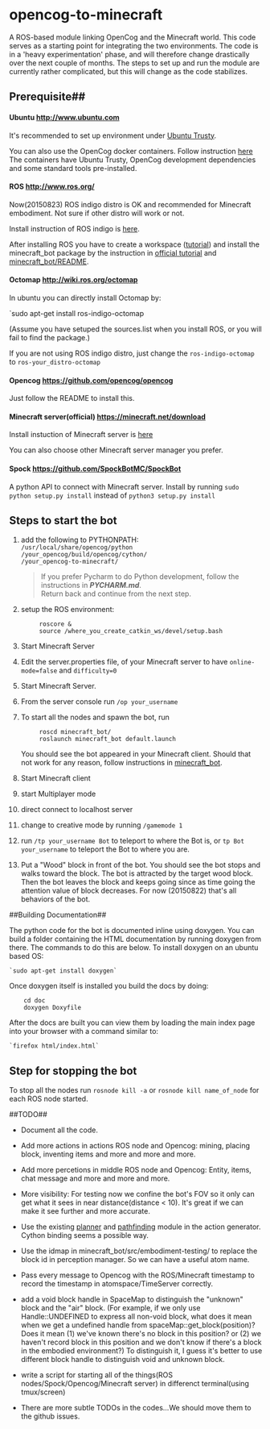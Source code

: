# opencog-to-minecraft

A ROS-based module linking OpenCog and the Minecraft world. This code serves as
a starting point for integrating the two environments. The code is in a 'heavy
experimentation' phase, and will therefore change drastically over the next
couple of months. The steps to set up and run the module are currently rather
complicated, but this will change as the code stabilizes.

## Prerequisite##

#### Ubuntu http://www.ubuntu.com

It's recommended to set up environment under [Ubuntu Trusty](http://releases.ubuntu.com/14.04/).

You can also use the OpenCog docker containers. Follow instruction
[here](https://github.com/opencog/docker/blob/master/opencog/README.md)
The containers have Ubuntu Trusty, OpenCog development dependencies and some
standard tools pre-installed.

#### ROS http://www.ros.org/

Now(20150823) ROS indigo distro is OK and recommended for Minecraft embodiment. Not sure if other distro will work or not.

Install instruction of ROS indigo is [here](http://wiki.ros.org/indigo/Installation/Ubuntu).

After installing ROS you have to create a workspace ([tutorial](http://wiki.ros.org/catkin/Tutorials/create_a_workspace)) and install the minecraft_bot package by the instruction in [official tutorial](http://wiki.ros.org/catkin/Tutorials/CreatingPackage) and [minecraft_bot/README](https://github.com/opencog/opencog-to-minecraft/tree/master/minecraft_bot).

#### Octomap http://wiki.ros.org/octomap

In ubuntu you can directly install Octomap by:

`sudo apt-get install ros-indigo-octomap

(Assume you have setuped the sources.list when you install ROS, or you will fail to find the package.)

If you are not using ROS indigo distro, just change the `ros-indigo-octomap` to `ros-your_distro-octomap`

#### Opencog https://github.com/opencog/opencog

Just follow the README to install this.

#### Minecraft server(official) https://minecraft.net/download

Install instuction of Minecraft server is [here](http://minecraft.gamepedia.com/Tutorials/Setting_up_a_server)

You can also choose other Minecraft server manager you prefer.

#### Spock https://github.com/SpockBotMC/SpockBot

A python API to connect with Minecraft server. Install by running
`sudo python setup.py install` instead of `python3 setup.py install `


## Steps to start the bot

1. add the following to PYTHONPATH:  
   `/usr/local/share/opencog/python`  
   `/your_opencog/build/opencog/cython/`  
   `/your_opencog-to-minecraft/`  

   > If you prefer Pycharm to do Python development, follow the instructions in _**PYCHARM.md**_.  
   > Return back and continue from the next step.

2. setup the ROS environment:
   ```
        roscore &
        source /where_you_create_catkin_ws/devel/setup.bash
   ```

3. Start Minecraft Server
  1. Edit the server.properties file, of your Minecraft server to have
     `online-mode=false` and `difficulty=0`
  2. Start Minecraft Server.
  3. From the server console run `/op your_username`

4. To start all the nodes and spawn the bot, run
   ```
        roscd minecraft_bot/                        
        roslaunch minecraft_bot default.launch      
   ```                                
   You should see the bot appeared in your Minecraft client. Should that not work for any reason, follow instructions in [minecraft_bot](minecraft_bot/README.md).

5. Start Minecraft client
  1. start Multiplayer mode
  2. direct connect to localhost server
  3. change to creative mode by running `/gamemode 1`
  4. run `/tp your_username Bot` to teleport to where the Bot is, or
     `tp Bot your_username` to teleport the Bot to where you are.

6. Put a "Wood" block in front of the bot. You should see the bot stops and
   walks toward the block. The bot is attracted by the target wood block. Then
   the bot leaves the block and keeps going since as time going the
   attention value of block decreases. For now (20150822) that's all behaviors
   of the bot.

##Building Documentation##

The python code for the bot is documented inline using doxygen.  You can build a folder containing the HTML documentation by running doxygen from there.  The commands to do this are below.  To install doxygen on an ubuntu based OS:

    `sudo apt-get install doxygen`

Once doxygen itself is installed you build the docs by doing:

```
    cd doc
    doxygen Doxyfile
```

After the docs are built you can view them by loading the main index page into your browser with a command similar to:

    `firefox html/index.html`

## Step for stopping the bot
To stop all the nodes run `rosnode kill -a` or `rosnode kill name_of_node` for
each ROS node started.

##TODO##

* Document all the code.

* Add more actions in actions ROS node and Opencog: mining, placing block, inventing items and more and more and more.

* Add more percetions in middle ROS node and Opencog: Entity, items, chat message and more and more and more.

* More visibility: For testing now we confine the bot's FOV so it only can get what it sees in near distance(distance < 10). It's great if we can make it see further and more accurate.

* Use the existing [planner](https://github.com/opencog/opencog/blob/master/opencog/embodiment/Control/OperationalAvatarController/OCPlanner.h) and [pathfinding](https://github.com/opencog/opencog/blob/master/opencog/spatial/3DSpaceMap/Pathfinder3D.cc) module in the action generator. Cython binding seems a possible way.

* Use the idmap in minecraft_bot/src/embodiment-testing/ to replace the block id in perception manager. So we can have a useful atom name.

* Pass every message to Opencog with the ROS/Minecraft timestamp to record the timestamp in atomspace/TimeServer correctly.

* add a void block handle in SpaceMap to distinguish the "unknown" block and the "air" block. (For example, if we only use Handle::UNDEFINED to express all non-void block, what does it mean when we get a undefined handle from spaceMap::get_block(position)? Does it mean (1) we've known there's no block in this position? or (2) we haven't record block in this position and we don't know if there's a block in the embodied environment?) To distinguish it, I guess it's better to use different block handle to distinguish void and unknown block.

* write a script for starting all of the things(ROS nodes/Spock/Opencog/Minecraft server) in differenct terminal(using tmux/screen)

* There are more subtle TODOs in the codes...We should move them to the github issues.
